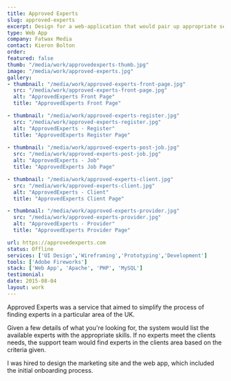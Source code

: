 ```yaml
---
title: Approved Experts
slug: approved-experts
excerpt: Design for a web-application that would pair up appropriate service providers on a per project basis.
type: Web App
company: Fatwax Media
contact: Kieron Bolton
order: 
featured: false
thumb: "/media/work/approvedexperts-thumb.jpg"
image: "/media/work/approved-experts.jpg"
gallery:
- thumbnail: "/media/work/approved-experts-front-page.jpg"
  src: "/media/work/approved-experts-front-page.jpg"
  alt: "ApprovedExperts Front Page"
  title: "ApprovedExperts Front Page"

- thumbnail: "/media/work/approved-experts-register.jpg"
  src: "/media/work/approved-experts-register.jpg"
  alt: "ApprovedExperts - Register"
  title: "ApprovedExperts Register Page"
  
- thumbnail: "/media/work/approved-experts-post-job.jpg"
  src: "/media/work/approved-experts-post-job.jpg"
  alt: "ApprovedExperts - Job"
  title: "ApprovedExperts Job Page"

- thumbnail: "/media/work/approved-experts-client.jpg"
  src: "/media/work/approved-experts-client.jpg"
  alt: "ApprovedExperts - Client"
  title: "ApprovedExperts Client Page"

- thumbnail: "/media/work/approved-experts-provider.jpg"
  src: "/media/work/approved-experts-provider.jpg"
  alt: "ApprovedExperts - Provider"
  title: "ApprovedExperts Provider Page"

url: https://approvedexperts.com
status: Offline
services: ['UI Design','Wireframing','Prototyping','Development']
tools: ['Adobe Fireworks']
stack: ['Web App', 'Apache', 'PHP', 'MySQL']
testimonial: 
date: 2015-08-04
layout: work
---
```

Approved Experts was a service that aimed to simplify the process of finding experts in a particular area of the UK.

Given a few details of what you're looking for, the system would list the available experts with the appropriate skills. If no experts meet the clients needs, the support team would find experts in the clients area based on the criteria given.

I was hired to design the marketing site and the web app, which included the initial onboarding process.